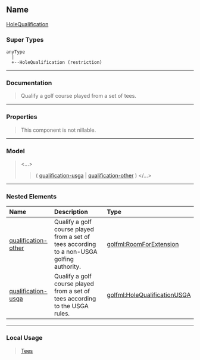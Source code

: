 ## Name ##

[HoleQualification](CHoleQualification.md)
### Super Types ###
```
anyType
  |
  +--HoleQualification (restriction)
```


---


### Documentation ###


> Qualify a golf course played from a set of tees.


---



### Properties ###

> This component is not nillable.

---


### Model ###

> <...>
> > ( [qualification-usga](CHoleQualificationUSGA.md) | [qualification-other](CRoomForExtension.md) )
> > </...>

---


### Nested Elements ###

| **Name** | **Description** | **Type** |
|:---------|:----------------|:---------|
| [qualification-other](CRoomForExtension.md) |  						Qualify a golf course played from a set of tees according to a non-USGA golfing authority.					 | [golfml:RoomForExtension](CRoomForExtension.md) |
| [qualification-usga](CHoleQualificationUSGA.md) |  						Qualify a golf course played from a set of tees according to the USGA rules.					 | [golfml:HoleQualificationUSGA](CHoleQualificationUSGA.md) |


---


### Local Usage ###

> [Tees](CTees.md)